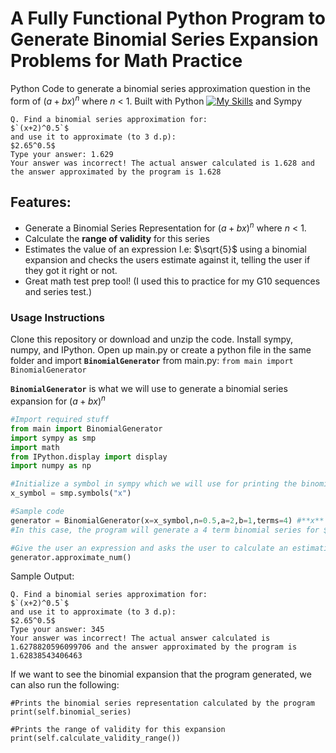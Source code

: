 # A Fully Functional Python Program to Generate Binomial Series Expansion Problems for Math Practice
Python Code to generate a binomial series approximation question in the form of $`(a+bx)^n`$ where $n$ < 1. 
Built with Python [![My Skills](https://skillicons.dev/icons?i=python)](https://skillicons.dev) and Sympy

```
Q. Find a binomial series approximation for:
$`(x+2)^0.5`$
and use it to approximate (to 3 d.p):
$2.65^0.5$
Type your answer: 1.629
Your answer was incorrect! The actual answer calculated is 1.628 and the answer approximated by the program is 1.628
```

## Features:
- Generate a Binomial Series Representation for $`(a+bx)^n`$ where $n$ < 1.
- Calculate the **range of validity** for this series
- Estimates the value of an expression I.e: $`\sqrt{5}`$ using a binomial expansion and checks the users estimate against it, telling the user if they got it right or not.
- Great math test prep tool! (I used this to practice for my G10 sequences and series test.)

### Usage Instructions
Clone this repository or download and unzip the code. Install sympy, numpy, and IPython.
Open up main.py or create a python file in the same folder and import **`BinomialGenerator`** from main.py: ```from main import BinomialGenerator```

**`BinomialGenerator`** is what we will use to generate a binomial series expansion for $`(a+bx)^n`$

```python
#Import required stuff
from main import BinomialGenerator
import sympy as smp
import math
from IPython.display import display
import numpy as np

#Initialize a symbol in sympy which we will use for printing the binomial series
x_symbol = smp.symbols("x")

#Sample code
generator = BinomialGenerator(x=x_symbol,n=0.5,a=2,b=1,terms=4) #**x** is the sympy symbol we are using to represent x. a,b,n are the a,b,n values in $`(a+bx)^n`$. **terms** is the number of terms of binomial series which we want the program to generate.
#In this case, the program will generate a 4 term binomial series for $`(x+2)^0.5`$.

#Give the user an expression and asks the user to calculate an estimation using binomial series. The program will run its own calculation and check if the users one is correct making for great math practice!!
generator.approximate_num() 

```

Sample Output:
```
Q. Find a binomial series approximation for:
$`(x+2)^0.5`$
and use it to approximate (to 3 d.p):
$2.65^0.5$
Type your answer: 345
Your answer was incorrect! The actual answer calculated is 1.6278820596099706 and the answer approximated by the program is 1.62838543406463
```

If we want to see the binomial expansion that the program generated, we can also run the following:
```
#Prints the binomial series representation calculated by the program
print(self.binomial_series)

#Prints the range of validity for this expansion
print(self.calculate_validity_range())
```
